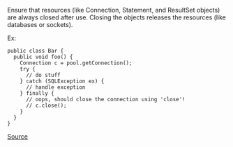 Ensure that resources (like Connection, Statement, and ResultSet objects) are always closed after use.
Closing the objects releases the resources (like databases or sockets).

Ex:

```
public class Bar {
  public void foo() {
    Connection c = pool.getConnection();
    try {
      // do stuff
    } catch (SQLException ex) {
      // handle exception
    } finally {
      // oops, should close the connection using 'close'!
      // c.close();
    }
  }
}
```

[Source](http://pmd.sourceforge.net/pmd-5.3.2/pmd-java/rules/java/design.html#CloseResource)

